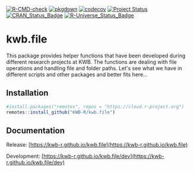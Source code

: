 [![R-CMD-check](https://github.com/KWB-R/kwb.file/workflows/R-CMD-check/badge.svg)](https://github.com/KWB-R/kwb.file/actions?query=workflow%3AR-CMD-check)
[![pkgdown](https://github.com/KWB-R/kwb.file/workflows/pkgdown/badge.svg)](https://github.com/KWB-R/kwb.file/actions?query=workflow%3Apkgdown)
[![codecov](https://codecov.io/github/KWB-R/kwb.file/branch/master/graphs/badge.svg)](https://codecov.io/github/KWB-R/kwb.file)
[![Project Status](https://img.shields.io/badge/lifecycle-experimental-orange.svg)](https://www.tidyverse.org/lifecycle/#experimental)
[![CRAN_Status_Badge](https://www.r-pkg.org/badges/version/kwb.file)]()
[![R-Universe_Status_Badge](https://kwb-r.r-universe.dev/badges/kwb.file)](https://kwb-r.r-universe.dev/)

# kwb.file

This package provides helper functions that
have been developed during different research projects at KWB. The
functions are dealing with file operations and handling file and
folder paths. Let's see what we have in different scripts and other
packages and better fits here...

## Installation

```r
#install.packages("remotes", repos = "https://cloud.r-project.org")
remotes::install_github("KWB-R/kwb.file")
```

## Documentation

Release: [https://kwb-r.github.io/kwb.file](https://kwb-r.github.io/kwb.file)

Development: [https://kwb-r.github.io/kwb.file/dev](https://kwb-r.github.io/kwb.file/dev)

